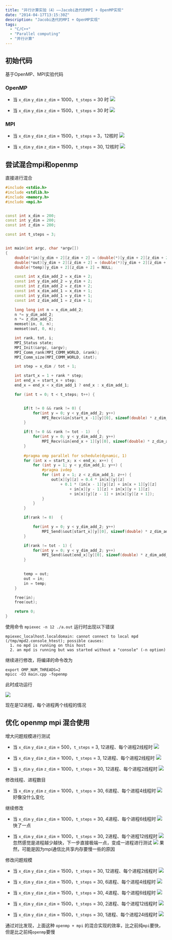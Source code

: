 ```yaml
---
title: "并行计算实验（4）——Jacobi迭代的MPI + OpenMP实现"
date: "2014-04-17T13:15:30Z"
description: "Jacobi迭代的MPI + OpenMP实现"
tags: 
  - "C/C++"
  - "Parallel computing"
  - "并行计算"
---
```


## 初始代码

基于OpenMP、MPI实验代码

### OpenMP

* 当 `x_dim` `y_dim` `z_dim` = 1000，`t_steps` = 30 时
  ![](img/2-11.png)

* 当 `x_dim` `y_dim` `z_dim` = 1500，`t_steps` = 30 时
  ![](img/2-12.png)

### MPI

* 当 `x_dim` `y_dim` `z_dim` = 1500，`t_steps` = 3，12核时
  ![](img/3-19.png)

* 当 `x_dim` `y_dim` `z_dim` = 1500，`t_steps` = 30, 12核时
  ![](img/3-20.png)

## 尝试混合mpi和openmp

直接进行混合
```cpp
#include <stdio.h>
#include <stdlib.h>
#include <memory.h>
#include <mpi.h>


const int x_dim = 200;
const int y_dim = 200;
const int z_dim = 200;

const int t_steps = 3;


int main(int argc, char *argv[])
{
	double(*in)[y_dim + 2][z_dim + 2] = (double(*)[y_dim + 2][z_dim + 2]) malloc(sizeof(double) * (x_dim + 2) * (y_dim + 2) * (z_dim + 2));
	double(*out)[y_dim + 2][z_dim + 2] = (double(*)[y_dim + 2][z_dim + 2]) malloc(sizeof(double) * (x_dim + 2) * (y_dim + 2) * (z_dim + 2));
	double(*temp)[y_dim + 2][z_dim + 2] = NULL;

	const int x_dim_add_2 = x_dim + 2;
	const int y_dim_add_2 = y_dim + 2;
	const int z_dim_add_2 = z_dim + 2;
	const int x_dim_add_1 = x_dim + 1;
	const int y_dim_add_1 = y_dim + 1;
	const int z_dim_add_1 = z_dim + 1;

	long long int n = x_dim_add_2;
	n *= y_dim_add_2;
	n *= z_dim_add_2;
	memset(in, 0, n);
	memset(out, 0, n);

    int rank, tot, i;
    MPI_Status state;
    MPI_Init(&argc, &argv);
    MPI_Comm_rank(MPI_COMM_WORLD, &rank);
    MPI_Comm_size(MPI_COMM_WORLD, &tot);

    int step = x_dim / tot + 1;

	int start_x = 1 + rank * step;
	int end_x = start_x + step;
	end_x = end_x < x_dim_add_1 ? end_x : x_dim_add_1;

    for (int t = 0; t < t_steps; t++) {


    	if(t != 0 && rank != 0)	{
			for(int y = 0; y < y_dim_add_2; y++)
    			MPI_Recv(&in[start_x -1][y][0], sizeof(double) * z_dim_add_2, MPI_CHAR, rank -1, 0, MPI_COMM_WORLD, &state);
    	}

    	if(t != 0 && rank != tot - 1)	{
			for(int y = 0; y < y_dim_add_2; y++)
				MPI_Recv(&in[end_x + 1][y][0], sizeof(double) * z_dim_add_2, MPI_CHAR, rank + 1, 0, MPI_COMM_WORLD, &state);
    	}
    	
    	#pragma omp parallel for schedule(dynamic, 1)
		for (int x = start_x; x < end_x; x++) {	
			for (int y = 1; y < y_dim_add_1; y++) {
				#pragma ivdep
				for (int z = 1; z < z_dim_add_1; z++) {
					out[x][y][z] = 0.4 * in[x][y][z]
						+ 0.1 * (in[x - 1][y][z] + in[x + 1][y][z]
							+ in[x][y - 1][z] + in[x][y + 1][z]
							+ in[x][y][z - 1] + in[x][y][z + 1]);
				}
			}
		}

		if(rank != 0)	{

			for(int y = 0; y < y_dim_add_2; y++)	
    			MPI_Send(&out[start_x][y][0], sizeof(double) * z_dim_add_2, MPI_CHAR, rank - 1, 0, MPI_COMM_WORLD);	
    	}

    	if(rank != tot - 1)	{
    		for(int y = 0; y < y_dim_add_2; y++)
    			MPI_Send(&out[end_x][y][0], sizeof(double) * z_dim_add_2, MPI_CHAR, rank + 1, 0, MPI_COMM_WORLD);	
     	}
     	

		temp = out;
		out = in;
		in = temp;
	}

	free(in);
	free(out);

	return 0;
}
```

使用命令 `mpiexec -n 12 ./a.out` 运行时出现以下错误

```
mpiexec_localhost.localdomain: cannot connect to local mpd (/tmp/mpd2.console_htest); possible causes:
  1. no mpd is running on this host
  2. an mpd is running but was started without a "console" (-n option)
```

继续进行修改，将编译的命令改为
```shell
export OMP_NUM_THREADS=2
mpicc -O3 main.cpp -fopenmp
```
此时成功运行

![](img/4-1.png)

现在是12进程，每个进程两个线程的情况

## 优化 openmp mpi 混合使用

增大问题规模进行测试


* 当 `x_dim` `y_dim` `z_dim` = 500，`t_steps` = 3, 12进程、每个进程2线程时
  ![](img/4-2.png)


* 当 `x_dim` `y_dim` `z_dim` = 1000，`t_steps` = 3, 12进程、每个进程2线程时
  ![](img/4-3.png)

* 当 `x_dim` `y_dim` `z_dim` = 1000，`t_steps` = 30, 12进程、每个进程2线程时
  ![](img/4-4.png)

修改线程、进程数目

* 当 `x_dim` `y_dim` `z_dim` = 1000，`t_steps` = 30, 6进程、每个进程4线程时
  ![](img/4-5.png)
  好像没什么变化

继续修改

* 当 `x_dim` `y_dim` `z_dim` = 1000，`t_steps` = 30, 4进程、每个进程6线程时
  ![](img/4-6.png)
  快了一点 

* 当 `x_dim` `y_dim` `z_dim` = 1000，`t_steps` = 30, 2进程、每个进程12线程时
  ![](img/4-7.png)
  忽然感觉是进程越少越快，下一步直接极端一点，变成一进程进行测试
  ![](img/4-8.png)
  果然，可能是因为mpi通信比共享内存要慢一些的原因

修改问题规模

* 当 `x_dim` `y_dim` `z_dim` = 1500，`t_steps` = 30, 12进程、每个进程2线程时
  ![](img/4-9.png)

  
* 当 `x_dim` `y_dim` `z_dim` = 1500，`t_steps` = 30, 6进程、每个进程4线程时
  ![](img/4-10.png)

* 当 `x_dim` `y_dim` `z_dim` = 1500，`t_steps` = 30, 4进程、每个进程6线程时
  ![](img/4-11.png)

* 当 `x_dim` `y_dim` `z_dim` = 1500，`t_steps` = 30, 2进程、每个进程12线程时
  ![](img/4-12.png)

* 当 `x_dim` `y_dim` `z_dim` = 1500，`t_steps` = 30, 1进程、每个进程24线程时
  ![](img/4-13.png)
  
通过对比发现，上面这种 `openmp + mpi` 的混合实现的效率，比之前纯`mpi`要快，但是比之前纯`openmp`要慢
